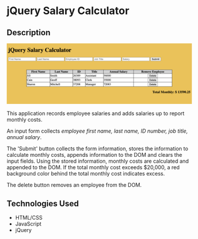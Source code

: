 # jQuery Salary Calculator

## Description
![salary calculator](salary-calculator.png)

This application records employee salaries and adds salaries up to report monthly costs.

An input form collects _employee first name, last name, ID number, job title, annual salary_.

The 'Submit' button collects the form information, stores the information to calculate monthly costs, appends information to the DOM and clears the input fields. Using the stored information,  monthly costs are calculated and appended to the DOM. If the total monthly cost exceeds $20,000, a red background color behind the total monthly cost indicates excess.

The delete button removes an employee from the DOM.

## Technologies Used

- HTML/CSS
- JavaScript
- jQuery